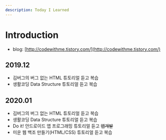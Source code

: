 ```yaml
---
description: Today I Learned
---
```


# Introduction

* blog: [http://codewithme.tistory.com/](http://codewithme.tistory.com/)

## 2019.12

* 김버그의 버그 없는 HTML 튜토리얼 듣고 복습
* 생활코딩 Data Structure 튜토리얼 듣고 복습

## 2020.01

* 김버그의 버그 없는 HTML 튜토리얼 듣고 복습
* 생활코딩 Data Structure 튜토리얼 듣고 복습
* Do it! 안드로이드 앱 프로그래밍 튜토리얼 듣고 ~~앱개발~~
* 미운 웹 백조 만들기\(HTML/CSS\) 튜토리얼 듣고 복습





